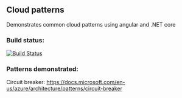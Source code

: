 ## Cloud patterns
Demonstrates common cloud patterns using angular and .NET core

### Build status:
[![Build Status](https://travis-ci.com/mleziva/cloudpatterns.svg?branch=master)](https://travis-ci.com/mleziva/cloudpatterns)

### Patterns demonstrated:

Circuit breaker: 
https://docs.microsoft.com/en-us/azure/architecture/patterns/circuit-breaker